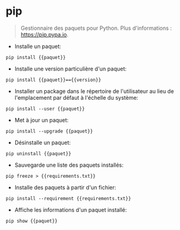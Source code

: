 # pip

> Gestionnaire des paquets pour Python.
> Plus d'informations : <https://pip.pypa.io>.

- Installe un paquet:

`pip install {{paquet}}`

- Installe une version particulière d'un paquet:

`pip install {{paquet}}=={{version}}`

- Installer un package dans le répertoire de l'utilisateur au lieu de l'emplacement par défaut à l'échelle du système:

`pip install --user {{paquet}}`

- Met à jour un paquet:

`pip install --upgrade {{paquet}}`

- Désinstalle un paquet:

`pip uninstall {{paquet}}`

- Sauvegarde une liste des paquets installés:

`pip freeze > {{requirements.txt}}`

- Installe des paquets à partir d'un fichier:

`pip install --requirement {{requirements.txt}}`

- Affiche les informations d'un paquet installé:

`pip show {{paquet}}`
